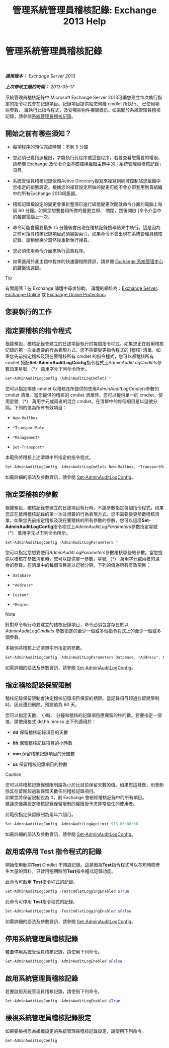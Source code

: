 ﻿---
title: '管理系統管理員稽核記錄: Exchange 2013 Help'
TOCTitle: 管理系統管理員稽核記錄
ms:assetid: 15c284c0-b8e6-42ca-9913-7c59fdb6885d
ms:mtpsurl: https://technet.microsoft.com/zh-tw/library/Dd335109(v=EXCHG.150)
ms:contentKeyID: 50553940
ms.date: 05/21/2018
mtps_version: v=EXCHG.150
ms.translationtype: MT
---

# 管理系統管理員稽核記錄

 

_**適用版本：** Exchange Server 2013_

_**上次修改主題的時間：** 2013-05-17_

系統管理員稽核記錄中 Microsoft Exchange Server 2013可讓您建立每次執行指定的指令程式會在記錄項目。記錄項目提供給您何種 cmdlet 所執行、 已使用哪些參數、 誰執行此指令程式，及受哪些物件相關資訊。如需關於系統管理員稽核記錄，請參閱[系統管理員稽核記錄](administrator-audit-logging-exchange-2013-help.md)。

## 開始之前有哪些須知？

  - 每項程序的預估完成時間：不到 5 分鐘

  - 您必須已獲指派權限，才能執行此程序或這些程序。若要查看您需要的權限，請參閱 [Exchange 及命令介面基礎結構權限](exchange-and-shell-infrastructure-permissions-exchange-2013-help.md)主題中的「系統管理員稽核記錄」項目。

  - 系統管理員稽核記錄依賴Active Directory複寫來複寫到網域控制站您組織中您指定的組態設定。根據您的複寫設定所做的變更可能不會立即套用到貴組織中的所有Exchange 2013伺服器。

  - 稽核記錄檔設定的變更會重新整理已進行組態變更次開啟命令介面的電腦上每隔 60 分鐘。如果您想要套用所做的變更立即、 關閉，然後開啟 \[命令介面中的每部電腦上一次。

  - 命令可能會需要最多 15 分鐘後會出現在稽核記錄搜尋結果中執行。這是因為之前可搜尋稽核記錄項目必須編製索引。如果命令不會出現在系統管理員稽核記錄，請稍候幾分鐘然後重新執行搜尋。

  - 您必須使用命令介面來執行這些程序。

  - 如需適用於此主題中程序的快速鍵相關資訊，請參閱 [Exchange 系統管理中心的鍵盤快速鍵](keyboard-shortcuts-in-the-exchange-admin-center-exchange-online-protection-help.md)。


> [!TIP]  
> 有問題嗎？在 Exchange 論壇中尋求協助。 論壇的網址為：<a href="https://go.microsoft.com/fwlink/p/?linkid=60612">Exchange Server</a>、 <a href="https://go.microsoft.com/fwlink/p/?linkid=267542">Exchange Online</a> 或 <a href="https://go.microsoft.com/fwlink/p/?linkid=285351">Exchange Online Protection</a>。




## 您要執行的工作

## 指定要稽核的指令程式

根據預設，稽核記錄會建立的日誌項目執行的每個指令程式。如果您正在啟用稽核記錄的第一次並想要的行為表現方式，您不需要變更指令程式的 \[稽核\] 清單。如果您先前指定稽核及現在要稽核所有 cmdlet 的指令程式，您可以都稽核所有 cmdlet 搭配**Set-AdminAuditLogConfig**指令程式上*AdminAuditLogCmdlets*參數指定星號 （\*） 萬用字元下列命令所示。

```powershell
Set-AdminAuditLogConfig -AdminAuditLogCmdlets *
```

您可以指定哪些 cmdlet 以稽核在所提供的使用*AdminAuditLogCmdlets*參數的 cmdlet 清單。當您提供的稽核的 cmdlet 清單時，您可以提供單一的 cmdlet，使用星號 （\*） 萬用字元或兩者的混合 cmdlet。在清單中的每個項目是以逗號分隔。下列的值為所有有效項目：

  - `New-Mailbox`

  - `*TransportRule`

  - `*Management*`

  - `Set-Transport*`

本範例將稽核上述清單中所指定的指令程式。

```powershell
Set-AdminAuditLogConfig -AdminAuditLogCmdlets New-Mailbox, *TransportRule, *Management*, Set-Transport*
```

如需詳細的語法及參數資訊，請參閱 [Set-AdminAuditLogConfig](https://technet.microsoft.com/zh-tw/library/dd298169\(v=exchg.150\))。

## 指定要稽核的參數

根據預設，稽核記錄會建立的日誌項目執行時，不論參數指定每個指令程式。如果您正在啟用稽核記錄的第一次並想要的行為表現方式，您不需要變更參數稽核清單。如果您先前指定稽核及現在要稽核的所有參數的參數，您可以這麼**Set-AdminAuditLogConfig**指令程式上*AdminAuditLogParameters*參數指定星號 （\*） 萬用字元以下列命令所示。

```powershell
Set-AdminAuditLogConfig -AdminAuditLogParameters *
```

您可以指定您想要使用*AdminAuditLogParameters*參數稽核哪些的參數。當您提供以稽核在參數清單時，您可以提供單一參數，星號 （\*） 萬用字元或兩者的混合的參數。在清單中的每個項目是以逗號分隔。下列的值為所有有效項目：

  - `Database`

  - `*Address*`

  - `Custom*`

  - `*Region`


> [!NOTE]  
> 針對命令執行時要建立的稽核記錄項目，命令必須包含存在於以 <em>AdminAuditLogCmdlets</em> 參數指定的至少一個或多個指令程式上的至少一個或多個參數。




本範例將稽核上述清單中所指定的參數。

```powershell
Set-AdminAuditLogConfig -AdminAuditLogParameters Database, *Address*, Custom*, *Region
```

如需詳細的語法及參數資訊，請參閱 [Set-AdminAuditLogConfig](https://technet.microsoft.com/zh-tw/library/dd298169\(v=exchg.150\))。

## 指定稽核記錄保留限制

稽核記錄保留限制會決定稽核記錄項目保留的期限。當記錄項目超過存留期限制時，因此遭到刪除。預設值為 90 天。

您可以指定天數、 小時、 分鐘和稽核的記錄項目應保留的秒的數。若要指定一個值，請使用格式 dd.hh.mm:ss 出下列適用於：

  - **dd** 保留稽核記錄項目的天數

  - **hh** 保留稽核記錄項目的小時數

  - **mm** 保留稽核記錄項目的分鐘數

  - **ss** 保留稽核記錄項目的秒數

> [!CAUTION]  
> 您可以將稽核記錄保留限制設為小於比目前保留天數的值。如果您這樣做，則會刪除其存留期超過新保留天數任何稽核記錄項目。<br />
> 如果您將保留限制設為 0，則 Exchange 會刪除稽核記錄中的所有項目。<br />
> 建議您僅將設定稽核記錄保留限制的權限授予您非常信任的使用者。


此範例指定保留限制為兩年六個月。

```powershell
Set-AdminAuditLogConfig -AdminAuditLogAgeLimit 913.00:00:00
```

如需詳細的語法及參數資訊，請參閱 [Set-AdminAuditLogConfig](https://technet.microsoft.com/zh-tw/library/dd298169\(v=exchg.150\))。

## 啟用或停用 Test 指令程式的記錄

開始使用動詞**Test** Cmdlet 不預設記錄。這是因為**Test**指令程式可以在短時間產生大量的資料。只啟用短期時間**Test**指令程式記錄功能。

此命令可啟用 **Test**指令程式的記錄。

```powershell
Set-AdminAuditLogConfig -TestCmdletLoggingEnabled $True
```

此命令可停用 **Test**指令程式的記錄。

```powershell
Set-AdminAuditLogConfig -TestCmdletLoggingEnabled $False
```

如需詳細的語法及參數資訊，請參閱 [Set-AdminAuditLogConfig](https://technet.microsoft.com/zh-tw/library/dd298169\(v=exchg.150\))。

## 停用系統管理員稽核記錄

若要停用系統管理員稽核記錄，請使用下列命令。

```powershell
Set-AdminAuditLogConfig -AdminAuditLogEnabled $False
```

## 啟用系統管理員稽核記錄

若要啟用系統管理員稽核記錄，請使用下列命令。

```powershell
Set-AdminAuditLogConfig -AdminAuditLogEnabled $True
```

## 檢視系統管理員稽核記錄設定

如果要檢視您為組織設定的系統管理員稽核記錄設定，請使用下列命令。

```powershell
Get-AdminAuditLogConfig
```

